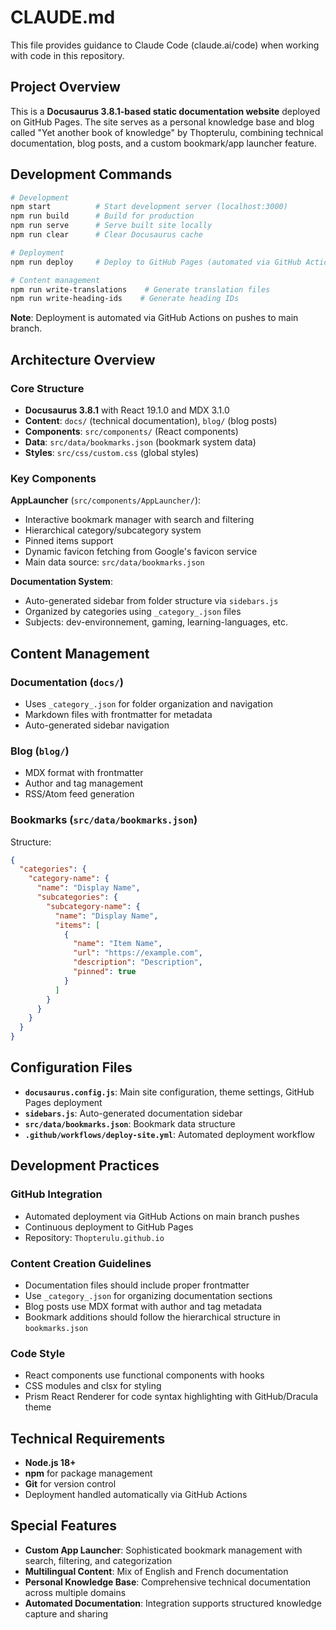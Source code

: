 # CLAUDE.md

This file provides guidance to Claude Code (claude.ai/code) when working with code in this repository.

## Project Overview

This is a **Docusaurus 3.8.1-based static documentation website** deployed on GitHub Pages. The site serves as a personal knowledge base and blog called "Yet another book of knowledge" by Thopterulu, combining technical documentation, blog posts, and a custom bookmark/app launcher feature.

## Development Commands

```bash
# Development
npm start          # Start development server (localhost:3000)
npm run build      # Build for production
npm run serve      # Serve built site locally
npm run clear      # Clear Docusaurus cache

# Deployment
npm run deploy     # Deploy to GitHub Pages (automated via GitHub Actions)

# Content management
npm run write-translations    # Generate translation files
npm run write-heading-ids    # Generate heading IDs
```

**Note**: Deployment is automated via GitHub Actions on pushes to main branch.

## Architecture Overview

### Core Structure
- **Docusaurus 3.8.1** with React 19.1.0 and MDX 3.1.0
- **Content**: `docs/` (technical documentation), `blog/` (blog posts)
- **Components**: `src/components/` (React components)
- **Data**: `src/data/bookmarks.json` (bookmark system data)
- **Styles**: `src/css/custom.css` (global styles)

### Key Components

**AppLauncher** (`src/components/AppLauncher/`):
- Interactive bookmark manager with search and filtering
- Hierarchical category/subcategory system
- Pinned items support
- Dynamic favicon fetching from Google's favicon service
- Main data source: `src/data/bookmarks.json`

**Documentation System**:
- Auto-generated sidebar from folder structure via `sidebars.js`
- Organized by categories using `_category_.json` files
- Subjects: dev-environnement, gaming, learning-languages, etc.

## Content Management

### Documentation (`docs/`)
- Uses `_category_.json` for folder organization and navigation
- Markdown files with frontmatter for metadata
- Auto-generated sidebar navigation

### Blog (`blog/`)
- MDX format with frontmatter
- Author and tag management
- RSS/Atom feed generation

### Bookmarks (`src/data/bookmarks.json`)
Structure:
```json
{
  "categories": {
    "category-name": {
      "name": "Display Name",
      "subcategories": {
        "subcategory-name": {
          "name": "Display Name",
          "items": [
            {
              "name": "Item Name",
              "url": "https://example.com",
              "description": "Description",
              "pinned": true
            }
          ]
        }
      }
    }
  }
}
```

## Configuration Files

- **`docusaurus.config.js`**: Main site configuration, theme settings, GitHub Pages deployment
- **`sidebars.js`**: Auto-generated documentation sidebar
- **`src/data/bookmarks.json`**: Bookmark data structure
- **`.github/workflows/deploy-site.yml`**: Automated deployment workflow

## Development Practices

### GitHub Integration
- Automated deployment via GitHub Actions on main branch pushes
- Continuous deployment to GitHub Pages
- Repository: `Thopterulu.github.io`

### Content Creation Guidelines
- Documentation files should include proper frontmatter
- Use `_category_.json` for organizing documentation sections
- Blog posts use MDX format with author and tag metadata
- Bookmark additions should follow the hierarchical structure in `bookmarks.json`

### Code Style
- React components use functional components with hooks
- CSS modules and clsx for styling
- Prism React Renderer for code syntax highlighting with GitHub/Dracula theme

## Technical Requirements

- **Node.js 18+**
- **npm** for package management
- **Git** for version control
- Deployment handled automatically via GitHub Actions

## Special Features

- **Custom App Launcher**: Sophisticated bookmark management with search, filtering, and categorization
- **Multilingual Content**: Mix of English and French documentation
- **Personal Knowledge Base**: Comprehensive technical documentation across multiple domains
- **Automated Documentation**: Integration supports structured knowledge capture and sharing